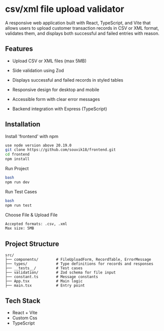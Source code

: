 # csv/xml file upload validator

A responsive web application built with React, TypeScript, and Vite that allows users to upload customer transaction records in CSV or XML format, validates them, and displays both successful and failed entries with reason.


## Features
- Upload CSV or XML files (max 5MB)

- Side validation using Zod

- Displays successful and failed records in styled tables

- Responsive design for desktop and mobile

- Accessible form with clear error messages

- Backend integration with Express (TypeScript)


## Installation

Install 'frontend' with npm

```bash
use node version above 20.19.0
git clone https://github.com/souvik18/frontend.git
cd frontend
npm install
```
Run Project

```bash
bash
npm run dev
```
Run Test Cases

```bash
bash
npm run test
```

Choose File & Upload File 

```bash
Accepted formats: .csv, .xml
Max size: 5MB
```

## Project Structure

```text
src/
├── components/        # FileUploadForm, RecordTable, ErrorMessage
├── types/             # Type definitions for records and responses
├── __tests__/         # Test cases
├── validation/        # Zod schema for file input
├── constant.ts        # Message constants
├── App.tsx            # Main logic
├── main.tsx           # Entry point

```
## Tech Stack

- React + Vite
- Custom Css
- TypeScript
